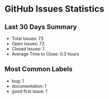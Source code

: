 # GitHub Issues Statistics

## Last 30 Days Summary
- Total Issues: 73
- Open Issues: 72
- Closed Issues: 1
- Average Time to Close: 0.3 hours

## Most Common Labels
- bug: 1
- documentation: 1
- good first issue: 1
